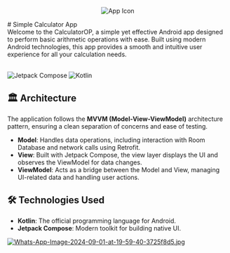 <div align="center">



![App Icon](path/to/your/icon.png)









</div>
# Simple Calculator App
<br>
Welcome to the CalculatorOP, a simple yet effective Android app designed to perform basic arithmetic operations with ease. Built using modern Android technologies, this app provides a smooth and intuitive user experience for all your calculation needs.
<br>
<br>

![Jetpack Compose](https://img.shields.io/badge/Jetpack%20Compose-Android-brightgreen)
![Kotlin](https://img.shields.io/badge/Kotlin-1.5.31-blue)

## 🏛️ Architecture
The application follows the **MVVM (Model-View-ViewModel)** architecture pattern, ensuring a clean separation of concerns and ease of testing.

- **Model**: Handles data operations, including interaction with Room Database and network calls using Retrofit.
- **View**: Built with Jetpack Compose, the view layer displays the UI and observes the ViewModel for data changes.
- **ViewModel**: Acts as a bridge between the Model and View, managing UI-related data and handling user actions.


## 🛠️ Technologies Used
- **Kotlin**: The official programming language for Android.
- **Jetpack Compose**: Modern toolkit for building native UI.

[![Whats-App-Image-2024-09-01-at-19-59-40-3725f8d5.jpg](https://i.postimg.cc/Z5mnc4vb/Whats-App-Image-2024-09-01-at-19-59-40-3725f8d5.jpg)](https://postimg.cc/zVdqDmk6)


